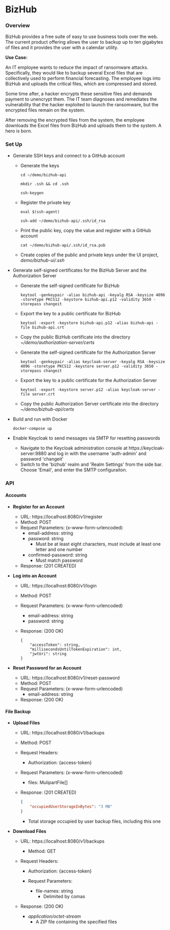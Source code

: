 # BizHub

### Overview

BizHub provides a free suite of easy to use business tools over the web. The current product offering allows the user to backup up to ten gigabytes of files and it provides the user with a calendar utility.

**Use Case:**

An IT employee wants to reduce the impact of ransomware attacks. Specifically, they would like to backup several Excel files that are collectively used to perform financial forecasting.  The employee logs into BizHub and uploads the critical files, which are compressed and stored.

Some time after, a hacker encrypts these sensitive files and demands payment to unencrypt them. The IT team diagnoses and remediates the vulnerability that the hacker exploited to launch the ransomware, but the encrypted files remain on the system.

After removing the encrypted files from the system, the employee downloads the Excel files from BizHub and uploads them to the system. A hero is born.

### Set Up

- Generate SSH keys and connect to a GitHub account

  - Generate the keys

    ```
    cd ~/demo/bizhub-api
    
    mkdir .ssh && cd .ssh
    
    ssh-keygen
    ```

  - Register the private key

    ```
    eval $(ssh-agent)
    
    ssh-add ~/demo/bizhub-api/.ssh/id_rsa
    ```

  - Print the public key, copy the value and register with a GitHub account

    ```
    cat ~/demo/bizhub-api/.ssh/id_rsa.pub
    ```
    
  - Create copies of the public and private keys under the UI project, *demo/bizhub-ui/.ssh* 

- Generate self-signed certificates for the BizHub Server and the Authorization Server

  - Generate the self-signed certificate for BizHub

    ```
    keytool -genkeypair -alias bizhub-api -keyalg RSA -keysize 4096 -storetype PKCS12 -keystore bizhub-api.p12 -validity 3650 -storepass changeit
    ```

  - Export the key to a public certificate for BizHub

    ```
    keytool -export -keystore bizhub-api.p12 -alias bizhub-api -file bizhub-api.crt
    ```

  - Copy the public BizHub certificate into the directory *~/demo/authorization-server/certs*

  - Generate the self-signed certificate for the Authorization Server

    ```
    keytool -genkeypair -alias keycloak-server -keyalg RSA -keysize 4096 -storetype PKCS12 -keystore server.p12 -validity 3650 -storepass changeit
    ```

  - Export the key to a public certificate for the Authorization Server

    ```
    keytool -export -keystore server.p12 -alias keycloak-server -file server.crt
    ```

  - Copy the public Authorization Server certificate into the directory *~/demo/bizhub-api/certs*

- Build and run with Docker

  ```
  docker-compose up
  ```


- Enable Keycloak to send messages via SMTP for resetting passwords
  - Navigate to the Keycloak administration console at https://keycloak-server:9880 and log in with the username 'auth-admin' and password 'changeit'
  - Switch to the 'bizhub' realm and 'Realm Settings' from the side bar. Choose 'Email', and enter the SMTP configuraiton.



### API

#### Accounts

- **Register for an Account**
  - URL: https://localhost:8080/v1/register
  - Method: POST
  - Request Parameters: (x-www-form-urlencoded)
    - email-address: string
    - password: string
      - Must be at least eight characters, must include at least one letter and one number
    - confirmed-password: string
      - Must match password
  - Response: (201 CREATED)



- **Log into an Account**

  - URL: https://localhost:8080/v1/login

  - Method: POST

  - Request Parameters: (x-www-form-urlencoded)

    - email-address: string
    - password: string

  - Response: (200 OK)

    ```
    {
    	"accessToken": string,
    	"millisecondsUntilTokenExpiration": int,
    	"jwtUri": string
    }
    ```



- **Reset Password for an Account**
  - URL: https://localhost:8080/v1/reset-password
  - Method: POST
  - Request Parameters: (x-www-form-urlencoded)
    - email-address: string
  - Response: (200 OK)



#### File Backup

- **Upload Files**

  - URL: https://localhost:8080/v1/backups

  - Method: POST

  - Request Headers:

    - Authorization: {access-token}

  - Request Parameters: (x-www-form-urlencoded)

    - files: MulipartFile[]
    
  - Response: (201 CREATED)

    ```json
    {
    	"occupiedUserStorageInBytes": "3 MB"
    }
    ```

    - Total storage occupied by user backup files, including this one



- **Download Files**
  - URL: https://localhost:8080/v1/backups
    - Method: GET
  - Request Headers:
    
    - Authorization: {access-token}
    - Request Parameters:

      - file-names: string
        - Delimited by comas
  - Response: (200 OK)
    - *application/octet-stream*
      - A ZIP file containing the specified files